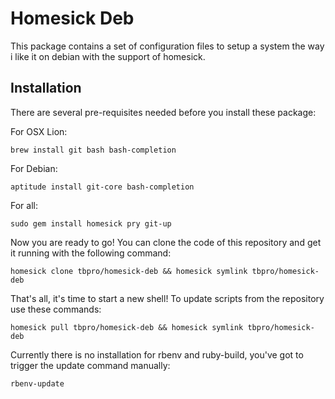 Homesick Deb
============

This package contains a set of configuration files to setup a system the
way i like it on debian with the support of homesick.

Installation
------------

There are several pre-requisites needed before you install these package:

For OSX Lion:
        
    brew install git bash bash-completion

For Debian:

    aptitude install git-core bash-completion

For all:

    sudo gem install homesick pry git-up

Now you are ready to go! You can clone the code of this repository and
get it running with the following command:

    homesick clone tbpro/homesick-deb && homesick symlink tbpro/homesick-deb

That's all, it's time to start a new shell! To update scripts from the
repository use these commands:

    homesick pull tbpro/homesick-deb && homesick symlink tbpro/homesick-deb

Currently there is no installation for rbenv and ruby-build, you've got
to trigger the update command manually:

    rbenv-update
